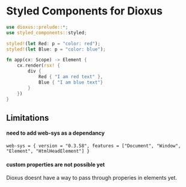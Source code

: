# Styled Components for Dioxus

```rs
use dioxus::prelude::*;
use styled_components::styled;

styled!(let Red: p = "color: red");
styled!(let Blue: p = "color: blue");

fn app(cx: Scope) -> Element {
    cx.render(rsx! {
        div {
            Red { "I am red text" },
            Blue { "I am blue text"}
        }
    })
}
```

## Limitations

#### need to add web-sys as a dependancy

`web-sys = { version = "0.3.58", features = ["Document", "Window", "Element", "HtmlHeadElement"] }`

#### custom properties are not possible yet
Dioxus doesnt have a way to pass through properies in elements yet.
